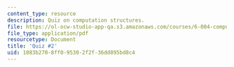 ```yaml
---
content_type: resource
description: Quiz on computation structures.
file: https://ol-ocw-studio-app-qa.s3.amazonaws.com/courses/6-004-computation-structures-spring-2009/1083b2708ff095302f2f36dd895bd8c4_MIT6_004s09_quiz02.pdf
file_type: application/pdf
resourcetype: Document
title: 'Quiz #2'
uid: 1083b270-8ff0-9530-2f2f-36dd895bd8c4
---
```

